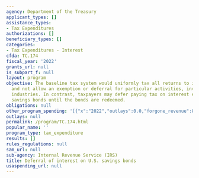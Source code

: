 ```yaml
---
agency: Department of the Treasury
applicant_types: []
assistance_types:
- Tax Expenditures
authorizations: []
beneficiary_types: []
categories:
- Tax Expenditures - Interest
cfda: TC.174
fiscal_year: '2022'
grants_url: null
is_subpart_f: null
layout: program
objective: The baseline tax system would uniformly tax all returns to investments
  and not allow an exemption or deferral for particular activities, investments, or
  industries. In contrast, taxpayers may defer paying tax on interest earned on U.S.
  savings bonds until the bonds are redeemed.
obligations: null
other_program_spending: '[{"x":"2022","outlays":0.0,"forgone_revenue":830000000.0},{"x":"2023","outlays":0.0,"forgone_revenue":820000000.0},{"x":"2024","outlays":0.0,"forgone_revenue":910000000.0}]'
outlays: null
permalink: /program/TC.174.html
popular_name: ''
program_type: tax_expenditure
results: []
rules_regulations: null
sam_url: null
sub-agency: Internal Revenue Service (IRS)
title: Deferral of interest on U.S. savings bonds
usaspending_url: null
---
```

